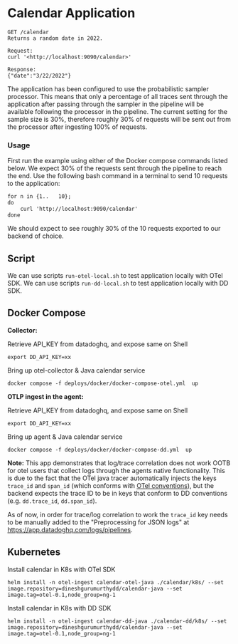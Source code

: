 # Calendar Application

```
GET /calendar
Returns a random date in 2022.
```

```
Request:
curl '<http://localhost:9090/calendar>'

Response:
{"date":"3/22/2022"}
```

The application has been configured to use the probabilistic sampler processor. This means that only a percentage of all traces sent through the application after passing through the sampler in the pipeline will be available following the processor in the pipeline. The current setting for the sample size is 30%, therefore roughly 30% of requests will be sent out from the processor after ingesting 100% of requests.

### Usage

First run the example using either of the Docker compose commands listed below. We expect 30% of the requests sent through the pipeline to reach the end. Use the following bash command in a terminal to send 10 requests to the application:

    for n in {1..   10};
    do
        curl 'http://localhost:9090/calendar'
    done

We should expect to see roughly 30% of the 10 requests exported to our backend of choice.

## Script

We can use scripts `run-otel-local.sh` to test application locally with OTel SDK.
We can use scripts `run-dd-local.sh` to test application locally with DD SDK.

## Docker Compose

**Collector:**

Retrieve API_KEY from datadoghq, and expose same on Shell

```
export DD_API_KEY=xx
```

Bring up otel-collector & Java calendar service

```
docker compose -f deploys/docker/docker-compose-otel.yml  up
```

**OTLP ingest in the agent:**

Retrieve API_KEY from datadoghq, and expose same on Shell

```
export DD_API_KEY=xx
```

Bring up agent & Java calendar service

```
docker compose -f deploys/docker/docker-compose-dd.yml  up
```

**Note:** This app demonstrates that log/trace correlation does not work OOTB for otel users that collect logs through the agents native functionality. This is due to the fact that the OTel java tracer automatically injects the keys `trace_id` and `span_id` (which conforms with [OTel conventions](https://github.com/open-telemetry/opentelemetry-collector/blob/7b6937aacd0232c7f07f503b20ae7a8a70336914/pdata/plog/json.go#L118-L125)), but the backend expects the trace ID to be in keys that conform to DD conventions (e.g. `dd.trace_id`, `dd.span_id`).

As of now, in order for trace/log correlation to work the `trace_id` key needs to be manually added to the "Preprocessing for JSON logs" at <https://app.datadoghq.com/logs/pipelines>.

## Kubernetes

Install calendar in K8s with OTel SDK

```
helm install -n otel-ingest calendar-otel-java ./calendar/k8s/ --set image.repository=dineshgurumurthydd/calendar-java --set image.tag=otel-0.1,node_group=ng-1
```

Install calendar in K8s with DD SDK

```
helm install -n otel-ingest calendar-dd-java ./calendar-dd/k8s/ --set image.repository=dineshgurumurthydd/calendar-java --set image.tag=otel-0.1,node_group=ng-1
```

